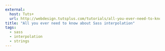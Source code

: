 ```yaml
---
external:
  host: Tuts+
  url: http://webdesign.tutsplus.com/tutorials/all-you-ever-need-to-know-about-sass-interpolation--cms-21375
title: "All you ever need to know about Sass interpolation"
tags:
  - sass
  - interpolation
  - strings
---
```

